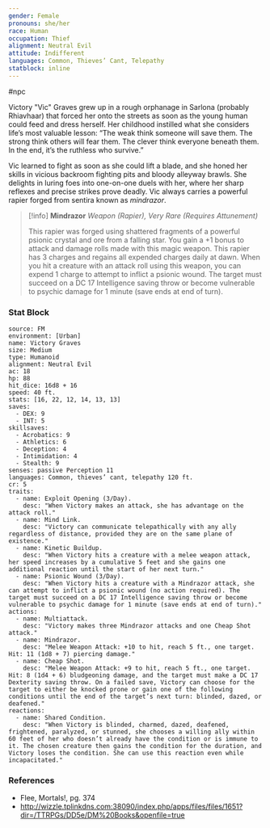 ```yaml
---
gender: Female
pronouns: she/her
race: Human
occupation: Thief
alignment: Neutral Evil
attitude: Indifferent
languages: Common, Thieves’ Cant, Telepathy
statblock: inline
---
```

#npc 

Victory "Vic" Graves grew up in a rough orphanage in Sarlona (probably Rhiavhaar) that forced her onto the streets as soon as the young human could feed and dress herself. Her childhood instilled what she considers life’s most valuable lesson: “The weak think someone will save them. The strong think others will fear them. The clever think everyone beneath them. In the end, it’s the ruthless who survive.”

Vic learned to fight as soon as she could lift a blade, and she honed her skills in vicious backroom fighting pits and bloody alleyway brawls. She delights in luring foes into one-on-one duels with her, where her sharp reflexes and precise strikes prove deadly. Vic always carries a powerful rapier forged from sentira known as *mindrazor*.

>[!info] **Mindrazor**
>*Weapon (Rapier), Very Rare (Requires Attunement)*
>
>This rapier was forged using shattered fragments of a powerful psionic crystal and ore from a falling star. You gain a +1 bonus to attack and damage rolls made with this magic weapon.
>This rapier has 3 charges and regains all expended charges daily at dawn. When you hit a creature with an attack roll using this weapon, you can expend 1 charge to attempt to inflict a psionic wound. The target must succeed on a DC 17 Intelligence saving throw or become vulnerable to psychic damage for 1 minute (save ends at end of turn).

### Stat Block

```statblock
source: FM
environment: [Urban]
name: Victory Graves
size: Medium
type: Humanoid
alignment: Neutral Evil
ac: 18
hp: 88
hit_dice: 16d8 + 16
speed: 40 ft.
stats: [16, 22, 12, 14, 13, 13]
saves:
  - DEX: 9
  - INT: 5
skillsaves:
  - Acrobatics: 9
  - Athletics: 6
  - Deception: 4
  - Intimidation: 4
  - Stealth: 9
senses: passive Perception 11
languages: Common, thieves’ cant, telepathy 120 ft.
cr: 5
traits:
  - name: Exploit Opening (3/Day).
    desc: "When Victory makes an attack, she has advantage on the attack roll."
  - name: Mind Link.
    desc: "Victory can communicate telepathically with any ally regardless of distance, provided they are on the same plane of existence."
  - name: Kinetic Buildup.
    desc: "When Victory hits a creature with a melee weapon attack, her speed increases by a cumulative 5 feet and she gains one additional reaction until the start of her next turn."
  - name: Psionic Wound (3/Day).
    desc: "When Victory hits a creature with a Mindrazor attack, she can attempt to inflict a psionic wound (no action required). The target must succeed on a DC 17 Intelligence saving throw or become vulnerable to psychic damage for 1 minute (save ends at end of turn)."
actions:
  - name: Multiattack.
    desc: "Victory makes three Mindrazor attacks and one Cheap Shot attack."
  - name: Mindrazor.
    desc: "Melee Weapon Attack: +10 to hit, reach 5 ft., one target. Hit: 11 (1d8 + 7) piercing damage."
  - name: Cheap Shot.
    desc: "Melee Weapon Attack: +9 to hit, reach 5 ft., one target. Hit: 8 (1d4 + 6) bludgeoning damage, and the target must make a DC 17 Dexterity saving throw. On a failed save, Victory can choose for the target to either be knocked prone or gain one of the following conditions until the end of the target’s next turn: blinded, dazed, or deafened."
reactions:
  - name: Shared Condition.
    desc: "When Victory is blinded, charmed, dazed, deafened, frightened, paralyzed, or stunned, she chooses a willing ally within 60 feet of her who doesn’t already have the condition or is immune to it. The chosen creature then gains the condition for the duration, and Victory loses the condition. She can use this reaction even while incapacitated."
```

### References

- Flee, Mortals!, pg. 374
- http://wizzle.tplinkdns.com:38090/index.php/apps/files/files/1651?dir=/TTRPGs/DD5e/DM%20Books&openfile=true
